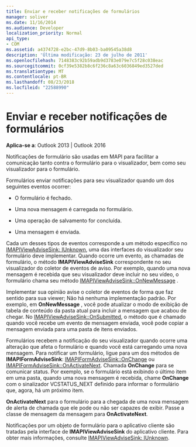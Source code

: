 ```yaml
---
title: Enviar e receber notificações de formulários
manager: soliver
ms.date: 11/16/2014
ms.audience: Developer
localization_priority: Normal
api_type:
- COM
ms.assetid: a4374728-e2bc-47d9-8b03-ba09545a38d8
description: 'Última modificação: 23 de julho de 2011'
ms.openlocfilehash: 7148383c92b59adb9d3783e079e7c5f28c038eac
ms.sourcegitcommit: 0cf39e5382b8c6f236c8a63c6036849ed3527ded
ms.translationtype: MT
ms.contentlocale: pt-BR
ms.lasthandoff: 08/23/2018
ms.locfileid: "22588990"
---
```

# <a name="sending-and-receiving-form-notifications"></a>Enviar e receber notificações de formulários

  
  
**Aplica-se a**: Outlook 2013 | Outlook 2016 
  
Notificações de formulário são usadas em MAPI para facilitar a comunicação tanto contra o formulário para o visualizador, bem como seu visualizador para o formulário.
  
Formulários enviar notificações para seu visualizador quando um dos seguintes eventos ocorrer:
  
- O formulário é fechado.
    
- Uma nova mensagem é carregada no formulário.
    
- Uma operação de salvamento for concluída.
    
- Uma mensagem é enviada.
    
Cada um desses tipos de eventos corresponde a um método específico no [IMAPIViewAdviseSink: IUnknown](imapiviewadvisesinkiunknown.md), uma das interfaces do visualizador seu formulário deve implementar. Quando ocorre um evento, as chamadas de formulário, o método **IMAPIViewAdviseSink** correspondente no seu visualizador do coletor de eventos de aviso. Por exemplo, quando uma nova mensagem é recebida que seu visualizador deve incluir no seu vídeo, o formulário chama seu método [IMAPIViewAdviseSink::OnNewMessage](imapiviewadvisesink-onnewmessage.md) . 
  
Implementar sua opinião avise o coletor de eventos de forma que faz sentido para sua viewer; Não há nenhuma implementação padrão. Por exemplo, em **OnNewMessage** , você pode atualizar o modo de exibição de tabela de conteúdo da pasta atual para incluir a mensagem que acabou de chegar. No [IMAPIViewAdviseSink::OnSubmitted](imapiviewadvisesink-onsubmitted.md), o método que é chamado quando você recebe um evento de mensagem enviada, você pode copiar a mensagem enviada para uma pasta de itens enviados.
  
Formulários recebem a notificação do seu visualizador quando ocorre uma alteração que afeta o formulário e quando você está carregando uma nova mensagem. Para notificar um formulário, ligue para um dos métodos de **IMAPIFormAdviseSink**: [IMAPIFormAdviseSink::OnChange](imapiformadvisesink-onchange.md) ou [IMAPIFormAdviseSink::OnActivateNext](imapiformadvisesink-onactivatenext.md). Chamada **OnChange** para se comunicar status. Por exemplo, se o formulário está exibindo o último item em uma pasta, quando uma nova mensagem é recebida, chame **OnChange** com o sinalizador VCSTATUS_NEXT definido para informar o formulário que, agora, há um próximo item. 
  
**OnActivateNext** para o formulário para a chegada de uma nova mensagem de alerta de chamada que ele pode ou não ser capazes de exibir. Passe a classe de mensagem da mensagem para **OnActivateNext**. 
  
Notificações por um objeto de formulário para o aplicativo cliente são tratadas pela interface de **IMAPIViewAdviseSink** do aplicativo cliente. Para obter mais informações, consulte [IMAPIViewAdviseSink: IUnknown](imapiviewadvisesinkiunknown.md).
  

